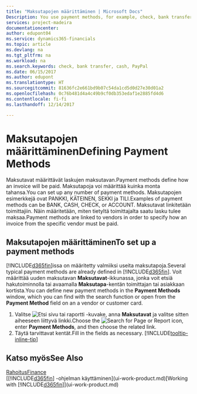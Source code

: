 ```yaml
---
title: "Maksutapojen määrittäminen | Microsoft Docs"
Description: You use payment methods, for example, check, bank transfer, cash, or PayPal, to define how an invoice will be paid.
services: project-madeira
documentationcenter: 
author: edupont04
ms.service: dynamics365-financials
ms.topic: article
ms.devlang: na
ms.tgt_pltfrm: na
ms.workload: na
ms.search.keywords: check, bank transfer, cash, PayPal
ms.date: 06/15/2017
ms.author: edupont
ms.translationtype: HT
ms.sourcegitcommit: 81636fc2e661bd9b07c54da1cd5d0d27e30d01a2
ms.openlocfilehash: 0c76b481d4a4c49b9cf0db353edaf1e2885fd4d6
ms.contentlocale: fi-fi
ms.lasthandoff: 12/14/2017

---
```

# <a name="defining-payment-methods"></a><span data-ttu-id="292fb-102">Maksutapojen määrittäminen</span><span class="sxs-lookup"><span data-stu-id="292fb-102">Defining Payment Methods</span></span>
<span data-ttu-id="292fb-103">Maksutavat määrittävät laskujen maksutavan.</span><span class="sxs-lookup"><span data-stu-id="292fb-103">Payment methods define how an invoice will be paid.</span></span> <span data-ttu-id="292fb-104">Maksutapoja voi määrittää kuinka monta tahansa.</span><span class="sxs-lookup"><span data-stu-id="292fb-104">You can set up any number of payment methods.</span></span> <span data-ttu-id="292fb-105">Maksutapojen esimerkkejä ovat PANKKI, KÄTEINEN, SEKKI ja TILI.</span><span class="sxs-lookup"><span data-stu-id="292fb-105">Examples of payment methods can be BANK, CASH, CHECK, or ACCOUNT.</span></span>
<span data-ttu-id="292fb-106">Maksutavat linkitetään toimittajiin. Näin määritetään, miten tietyltä toimittajalta saatu lasku tulee maksaa.</span><span class="sxs-lookup"><span data-stu-id="292fb-106">Payment methods are linked to vendors in order to specify how an invoice from the specific vendor must be paid.</span></span>

## <a name="to-set-up-a-payment-methods"></a><span data-ttu-id="292fb-107">Maksutapojen määrittäminen</span><span class="sxs-lookup"><span data-stu-id="292fb-107">To set up a payment methods</span></span>
<span data-ttu-id="292fb-108">[!INCLUDE[d365fin](includes/d365fin_md.md)]issa on määritetty valmiiksi useita maksutapoja.</span><span class="sxs-lookup"><span data-stu-id="292fb-108">Several typical payment methods are already defined in [!INCLUDE[d365fin](includes/d365fin_md.md)].</span></span> <span data-ttu-id="292fb-109">Voit määrittää uuden maksutavan **Maksutavat**-ikkunassa, jonka voit etsiä hakutoiminnolla tai avaamalla **Maksutapa**-kentän toimittajan tai asiakkaan kortista.</span><span class="sxs-lookup"><span data-stu-id="292fb-109">You can define new payment methods in the **Payment Methods** window, which you can find with the search function or open from the **Payment Method** field on an a vendor or customer card.</span></span>
1. <span data-ttu-id="292fb-110">Valitse ![Etsi sivu tai raportti](media/ui-search/search_small.png "Etsi sivu tai raportti -kuvake") -kuvake, anna **Maksutavat** ja valitse sitten aiheeseen liittyvä linkki.</span><span class="sxs-lookup"><span data-stu-id="292fb-110">Choose the ![Search for Page or Report](media/ui-search/search_small.png "Search for Page or Report icon") icon, enter **Payment Methods**, and then choose the related link.</span></span>
2. <span data-ttu-id="292fb-111">Täytä tarvittavat kentät.</span><span class="sxs-lookup"><span data-stu-id="292fb-111">Fill in the fields as necessary.</span></span> [!INCLUDE[tooltip-inline-tip](includes/tooltip-inline-tip_md.md)]

## <a name="see-also"></a><span data-ttu-id="292fb-112">Katso myös</span><span class="sxs-lookup"><span data-stu-id="292fb-112">See Also</span></span>
[<span data-ttu-id="292fb-113">Rahoitus</span><span class="sxs-lookup"><span data-stu-id="292fb-113">Finance</span></span>](finance.md)  
<span data-ttu-id="292fb-114">[[!INCLUDE[d365fin](includes/d365fin_md.md)] -ohjelman käyttäminen](ui-work-product.md)</span><span class="sxs-lookup"><span data-stu-id="292fb-114">[Working with [!INCLUDE[d365fin](includes/d365fin_md.md)]](ui-work-product.md)</span></span>  

